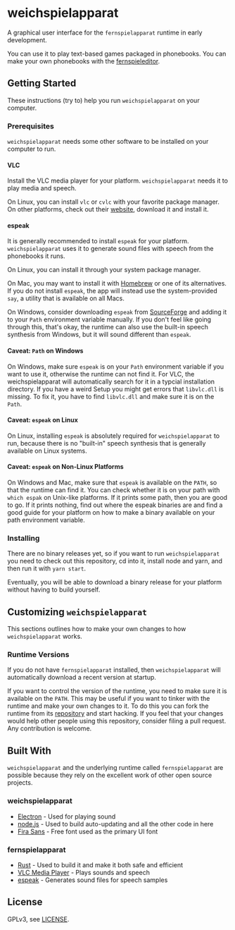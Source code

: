 # weichspielapparat
A graphical user interface for the `fernspielapparat` runtime in early
development.

You can use it to play text-based games packaged in phonebooks.
You can make your own phonebooks with the
[fernspieleditor](https://krachzack.github.io/fernspieleditor/).

## Getting Started
These instructions (try to) help you run `weichspielapparat` on your computer.

### Prerequisites
`weichspielapparat` needs some other software to be installed on your computer
to run.

#### VLC
Install the VLC media player for your platform. `weichspielapparat` needs it
to play media and speech.

On Linux, you can install `vlc` or `cvlc` with your favorite package manager.
On other platforms, check out their [website](https://www.videolan.org),
download it and install it.

#### espeak
It is generally recommended to install `espeak` for your platform.
`weichspielapparat` uses it to generate sound files with speech from
the phonebooks it runs.

On Linux, you can install it through your system package manager.

On Mac, you may want to install it with [Homebrew](https://brew.sh/)
or one of its alternatives. If you do not install `espeak`, the app
will instead use the system-provided `say`, a utility that is available
on all Macs.

On Windows, consider downloading `espeak` from [SourceForge](http://espeak.sourceforge.net/download.html)
and adding it to your `Path` environment variable manually. If you don't
feel like going through this, that's okay, the runtime can also use the
built-in speech synthesis from Windows, but it will sound different than
`espeak`.

#### Caveat: `Path` on Windows
On Windows, make sure `espeak` is on your `Path` environment variable if you
want to use it, otherwise the runtime can not find it. For VLC, the
weichspielapparat will automatically search for it in a typcial installation
directory. If you have a weird Setup you might get errors that `libvlc.dll`
is missing. To fix it, you have to find `libvlc.dll` and make sure it is on
the `Path`.

#### Caveat: `espeak` on Linux
On Linux, installing `espeak` is absolutely required for `weichspielapparat`
to run, because there is no "built-in" speech synthesis that is generally
available on Linux systems.

#### Caveat: `espeak` on Non-Linux Platforms
On Windows and Mac, make sure that `espeak` is available on the `PATH`,
so that the runtime can find it. You can check whether it is on your
path with `which espak` on Unix-like platforms. If it prints some path,
then you are good to go. If it prints nothing, find out where the espeak
binaries are and find a good guide for your platform on how to make a
binary available on your path environment variable.

### Installing
There are no binary releases yet, so if you want to run `weichspielapparat`
you need to check out this repository, cd into it, install node and yarn,
and then run it with `yarn start`.

Eventually, you will be able to download a binary release for your platform
without having to build yourself.

## Customizing `weichspielapparat`
This sections outlines how to make your own changes to how `weichspielapparat`
works.

### Runtime Versions
If you do not have `fernspielapparat` installed, then `weichspielapparat`
will automatically download a recent version at startup.

If you want to control the version of the runtime, you need to make sure
it is available on the `PATH`. This may be useful if you want to tinker
with the runtime and make your own changes to it. To do this you can fork
the runtime from its [repository](https://github.com/krachzack/fernspielapparat)
and start hacking. If you feel that your changes would help other people
using this repository, consider filing a pull request. Any contribution is
welcome.

## Built With
`weichspielapparat` and the underlying runtime called `fernspielapparat` are
possible because they rely on the excellent work of other open source projects.

### weichspielapparat
* [Electron](https://electronjs.org/) - Used for playing sound
* [node.js](https://nodejs.org/) - Used to build auto-updating and all the other code in here
* [Fira Sans](https://fonts.google.com/specimen/Fira+Sans) - Free font used as the primary UI font

### fernspielapparat
* [Rust](https://www.rust-lang.org/) - Used to build it and make it both safe and efficient
* [VLC Media Player](https://www.videolan.org) - Plays sounds and speech
* [espeak](http://espeak.sourceforge.net) - Generates sound files for speech samples

## License
GPLv3, see [LICENSE](LICENSE).
